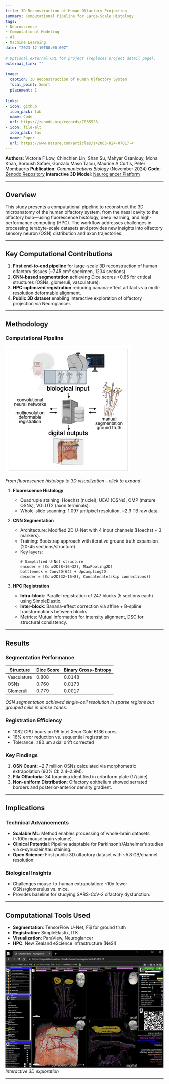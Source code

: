 ```yaml
---
title: 3D Reconstruction of Human Olfactory Projection
summary: Computational Pipeline for Large-Scale Histology
tags:
- Neuroscience
- Computational Modeling
- AI
- Machine Learning
date: "2023-12-10T00:00:00Z"

# Optional external URL for project (replaces project detail page).
external_link: ""

image:
  caption: 3D Reconstruction of Human Olfactory System
  focal_point: Smart
  placement: 1

links:
- icon: github
  icon_pack: fab
  name: Code
  url: https://zenodo.org/records/7865523
- icon: file-alt
  icon_pack: fas
  name: Paper
  url: https://www.nature.com/articles/s42003-024-07017-4
---
```

**Authors**: Victoria F Low, Chinchien Lin, Shan Su, Mahyar Osanlouy, Mona Khan, Soroush Safaei, Gonzalo Maso Talou, Maurice A Curtis, Peter Mombaerts
**Publication**: *Communications Biology* (November 2024)
**Code**: [Zenodo Repository](https://zenodo.org/records/7865523)
**Interactive 3D Model**: [Neuroglancer Platform](https://www.nature.com/articles/s42003-024-07017-4)

---

## Overview
This study presents a computational pipeline to reconstruct the 3D microanatomy of the human olfactory system, from the
nasal cavity to the olfactory bulb—using fluorescence histology, deep learning, and high-performance computing (HPC).
The workflow addresses challenges in processing terabyte-scale datasets and provides new insights into olfactory sensory
neuron (OSN) distribution and axon trajectories.

---

## Key Computational Contributions
1. **First end-to-end pipeline** for large-scale 3D reconstruction of human olfactory tissues (~7.45 cm³ specimen, 1234
sections).
2. **CNN-based segmentation** achieving Dice scores >0.85 for critical structures (OSNs, glomeruli, vasculature).
3. **HPC-optimized registration** reducing banana-effect artifacts via multi-resolution deformable alignment.
4. **Public 3D dataset** enabling interactive exploration of olfactory projection via Neuroglancer.

---

## Methodology

### Computational Pipeline
<img src="2025-04-13_22-28.png" alt="Receptive fields" width="400">

*From fluorescence histology to 3D visualization – click to expand*

1. **Fluorescence Histology**
   - Quadruple staining: Hoechst (nuclei), UEA1 (OSNs), OMP (mature OSNs), VGLUT2 (axon terminals).
   - Whole-slide scanning: 1.097 µm/pixel resolution, ~2.9 TB raw data.

2. **CNN Segmentation**
   - Architecture: Modified 2D U-Net with 4 input channels (Hoechst + 3 markers).
   - Training: Bootstrap approach with iterative ground truth expansion (20-45 sections/structure).
   - Key layers:
     ```
     # Simplified U-Net structure
     encoder = [Conv2D(8→16→32), MaxPooling2D]
     bottleneck = Conv2D(64) + Upsampling2D
     decoder = [Conv2D(32→16→8), Concatenate(skip connections)]
     ```

3. **HPC Registration**
   - **Intra-block**: Parallel registration of 247 blocks (5 sections each) using SimpleElastix.
   - **Inter-block**: Banana-effect correction via affine + B-spline transformations between blocks.
   - Metrics: Mutual information for intensity alignment, DSC for structural consistency.

---

## Results

### Segmentation Performance
| Structure      | Dice Score | Binary Cross-Entropy |
|----------------|------------|----------------------|
| Vasculature    | 0.808      | 0.0148               |
| OSNs           | 0.760      | 0.0173               |
| Glomeruli      | 0.779      | 0.0017               |

*OSN segmentation achieved single-cell resolution in sparse regions but grouped cells in dense zones.*

### Registration Efficiency
- 1082 CPU hours on 96 Intel Xeon Gold 6136 cores
- 16% error reduction vs. sequential registration
- Tolerance: ±80 µm axial drift corrected

### Key Findings
1. **OSN Count**: ~2.7 million OSNs calculated via morphometric extrapolation (90% CI: 2.4–2.9M).
2. **Fila Olfactoria**: 34 foramina identified in cribriform plate (17/side).
3. **Non-uniform Distribution**: Olfactory epithelium showed serrated borders and posterior-anterior density gradient.

---

## Implications

### Technical Advancements
- **Scalable ML**: Method enables processing of whole-brain datasets (~100x mouse brain volume).
- **Clinical Potential**: Pipeline adaptable for Parkinson’s/Alzheimer’s studies via α-synuclein/tau staining.
- **Open Science**: First public 3D olfactory dataset with ~5.8 GB/channel resolution.

### Biological Insights
- Challenges mouse-to-human extrapolation: ~10x fewer OSNs/glomerulus vs. mice.
- Provides baseline for studying SARS-CoV-2 olfactory dysfunction.

---

## Computational Tools Used
- **Segmentation**: TensorFlow U-Net, Fiji for ground truth
- **Registration**: SimpleElastix, ITK
- **Visualization**: ParaView, Neuroglancer
- **HPC**: New Zealand eScience Infrastructure (NeSI)

![Neuroglancer screenshot placeholder](2025-04-13_22-30.png)
*Interactive 3D exploration*

---
